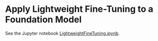 # Apply Lightweight Fine-Tuning to a Foundation Model

See the Jupyter notebook [LightweightFineTuning.ipynb](LightweightFineTuning.ipynb).
